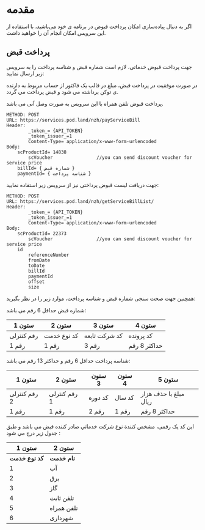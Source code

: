# مقدمه
اگر به دنبال پیاده‌سازی امکان پرداخت قبوض در برنامه ی خود می‌باشید، با استفاده از این سرویس امکان انجام آن را خواهید داشت.
## پرداخت قبض

جهت پرداخت قبوض خدماتی، لازم است شماره قبض و شناسه پرداخت را به سرویس زیر ارسال نمایید:

در صورت موفقیت در پرداخت قبض، مبلغ در قالب یک فاکتور از حساب مربوط به دارنده ی توکن برداشته می شود و قبض پرداخت می گردد.

پرداخت قبوض تلفن همراه با این سرویس به صورت وصل آنی می باشد.

```
METHOD: POST
URL: https://services.pod.land/nzh/payServiceBill
Header:
        _token_= {API_TOKEN}
        _token_issuer_=1
        Content-Type= application/x-www-form-urlencoded
Body:
	scProductId= 14838
        scVoucher                //you can send discount voucher for service price
	billId= { شماره قبض }
	paymentId= { شناسه پرداخت }
```


جهت دریافت لیست قبوض پرداختی نیز از سرویس زیر استفاده نمایید:

```
METHOD: POST
URL: https://services.pod.land/nzh/getServiceBillList/
Header:
        _token_= {API_TOKEN}
        _token_issuer_=1
        Content-Type= application/x-www-form-urlencoded
Body:
	scProductId= 22373
        scVoucher                //you can send discount voucher for service price
	id
        referenceNumber
        fromDate
        toDate
        billId
        paymentId
        offset
        size
```


همچنین جهت صحت سنجی شماره قبض و شناسه پرداخت، موارد زیر را در نظر بگیرید:

شماره قبض حداقل 6 رقم می باشد:

| ستون 1     | ستون 2      | ستون 3        | ستون 4       |
| ---------- | ----------- | ------------- | ------------ |
| رقم کنترلی | کد نوع خدمت | کد شرکت تابعه | کد پرونده    |
| 1 رقم      | 1 رقم       | 3 رقم         | حداکثر 8 رقم |

شناسه پرداخت حداقل 6 رقم و حداکثر 13 رقم می باشد:

| ستون 1       | ستون 2       | ستون 3  | ستون 4 | ستون 5                |
| ------------ | ------------ | ------- | ------ | --------------------- |
| رقم کنترلی 2 | رقم کنترلی 1 | کد دوره | کد سال | مبلغ با حذف هزار ریال |
| 1 رقم        | 1 رقم        | 2 رقم   | 1 رقم  | حداکثر 8 رقم          |

اين کد يک رقمی، مشخص کنندة نوع شرکت خدماتي صادر کننده قبض مي باشد و طبق جدول زير درج مي شود :

| ستون 1          | ستون 2       |
| --------------- | ------------ |
| **کد نوع خدمت** | **نام خدمت** |
| 1               | آب           |
| 2               | برق          |
| 3               | گاز          |
| 4               | تلفن ثابت    |
| 5               | تلفن همراه   |
| 6               | شهرداری      |

<div class="box-end">
</div>